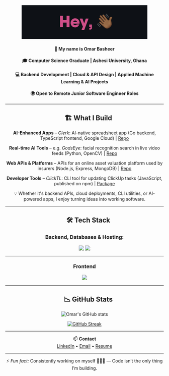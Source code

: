 <div id="user-content-toc" align="center">

<img width=400px src="img/hey.png" />

#### 🙂 My name is **Omar Basheer**
#### 🎓 Computer Science Graduate | Ashesi University, Ghana
#### 💻 Backend Development | Cloud & API Design | Applied Machine Learning & AI Projects
#### 🌍 Open to Remote Junior Software Engineer Roles

---

<!-- 🚀 WHAT I BUILD -->
<div id="user-content-toc">
  <ul style="list-style: none;">
    <summary>
      <h2>🏗️ What I Build</h2>
    </summary>
  </ul>
</div>

**AI-Enhanced Apps** – *Clerk*: AI-native spreadsheet app (Go backend, TypeScript frontend, Google Cloud) | [Repo](https://github.com/ClerkOS)

**Real-time AI Tools** – e.g. *GodsEye*: facial recognition search in live video feeds (Python, OpenCV) | [Repo](https://github.com/omar-basheer/GodsEye)

**Web APIs & Platforms** – APIs for an online asset valuation platform used by insurers (Node.js, Express, MongoDB) | [Repo](https://github.com/redpear-national/davp-backend)

**Developer Tools** – *ClickTL*: CLI tool for updating ClickUp tasks (JavaScript, published on npm) |  [Package](https://www.npmjs.com/package/clickctl?activeTab=readme)

💡 Whether it's backend APIs, cloud deployments, CLI utilities, or AI-powered apps, I enjoy turning ideas into working software.

---

<!-- 🛠 TECH STACK -->
<div id="user-content-toc">
  <ul style="list-style: none;">
    <summary>
      <h2>🛠 Tech Stack</h2>
    </summary>
  </ul>
</div>

### Backend, Databases & Hosting:
<img src="https://skillicons.dev/icons?i=go,python,django,express,tensorflow,pytorch&perline=10" />  
<img src="https://skillicons.dev/icons?i=mongodb,postgres,mysql,firebase,gcp,azure&perline=10" />

---

### Frontend
<img src="https://skillicons.dev/icons?i=react,js,ts,html&perline=10" />

---

<!-- 📊 GITHUB STATS -->
<div id="user-content-toc">
  <ul style="list-style: none;">
    <summary>
      <h2>📉 GitHub Stats</h2>
    </summary>
  </ul>
</div>

<img alt="Omar's GitHub stats" width="406" src="https://github-readme-stats.vercel.app/api?username=omar-basheer&custom_title=Github+Stats&bg_color=0D1117&hide_border=true&show_icons=true&text_color=E0438A&title_color=4141EE&icon_color=00AEFF">

<a href="https://git.io/streak-stats"><img src="https://github-readme-streak-stats.herokuapp.com?user=omar-basheer&background=0D1117&dates=4141EE&currStreakNum=E0438A&currStreakLabel=4141EE&ring=4141EE&sideNums=E0438A&sideLabels=4141EE&fire=E0438A&border=090A1E&stroke=EBEBEB" alt="GitHub Streak" /></a>

---

📫 **Contact**  
[LinkedIn](https://www.linkedin.com/in/o-basheer/) • [Email](mailto:omasheer@gmail.com) • [Resume](YOUR-RESUME-LINK)

---

⚡ *Fun fact:* ️Consistently working on myself 🧘🏾‍♂️ — Code isn’t the only thing I’m building.

</div>